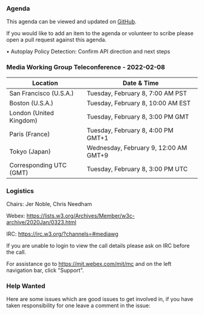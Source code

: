 ### Agenda

This agenda can be viewed and updated on [GitHub](https://github.com/w3c/media-wg/blob/main/meetings/2022-02-08-Media_Working_Group_Teleconference-agenda.md).

If you would like to add an item to the agenda or volunteer to scribe please open a pull request against this agenda.

•	Autoplay Policy Detection: Confirm API direction and next steps

### Media Working Group Teleconference - 2022-02-08

| Location | Date & Time |
| -------- | ----------- |
| San Francisco (U.S.A.) | Tuesday, February 8, 7:00 AM PST |
| Boston (U.S.A.) | Tuesday, February 8, 10:00 AM EST |
| London (United Kingdom) | Tuesday, February 8, 3:00 PM GMT |
| Paris (France) | Tuesday, February 8, 4:00 PM GMT+1 |
| Tokyo (Japan) | Wednesday, February 9, 12:00 AM GMT+9 |
| Corresponding UTC (GMT) | Tuesday, February 8, 3:00 PM UTC |

### Logistics

Chairs: Jer Noble, Chris Needham

Webex: https://lists.w3.org/Archives/Member/w3c-archive/2020Jan/0323.html

IRC: https://irc.w3.org/?channels=#mediawg

If you are unable to login to view the call details please ask on IRC before the call.

For assistance go to https://mit.webex.com/mit/mc  and on the left navigation bar, click "Support".

### Help Wanted

Here are some issues which are good issues to get involved in, if you have taken responsibility for one leave a comment in the issue:


              
